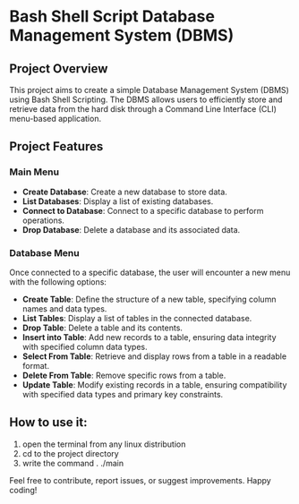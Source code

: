 # Bash Shell Script Database Management System (DBMS)

## Project Overview
This project aims to create a simple Database Management System (DBMS) using Bash Shell Scripting. The DBMS allows users to efficiently store and retrieve data from the hard disk through a Command Line Interface (CLI) menu-based application.

## Project Features

### Main Menu
- **Create Database**: Create a new database to store data.
- **List Databases**: Display a list of existing databases.
- **Connect to Database**: Connect to a specific database to perform operations.
- **Drop Database**: Delete a database and its associated data.

### Database Menu
Once connected to a specific database, the user will encounter a new menu with the following options:
- **Create Table**: Define the structure of a new table, specifying column names and data types.
- **List Tables**: Display a list of tables in the connected database.
- **Drop Table**: Delete a table and its contents.
- **Insert into Table**: Add new records to a table, ensuring data integrity with specified column data types.
- **Select From Table**: Retrieve and display rows from a table in a readable format.
- **Delete From Table**: Remove specific rows from a table.
- **Update Table**: Modify existing records in a table, ensuring compatibility with specified data types and primary key constraints.

## How to use it:
1. open the terminal from any linux distribution
2. cd to the project directory
3. write the command . ./main

Feel free to contribute, report issues, or suggest improvements. Happy coding!
